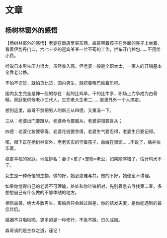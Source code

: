

# 文章 #

## 杨树林窗外的感悟 ##

【杨树林窗外的感悟】老婆在商店里买东西，淼哥带着孩子在外面的凳子上坐着，看着伊势丹门口，六七十岁的迎宾爷爷一丝不苟的工作，拦车开门拎包……不用给小费。

听说日本男生压力很大，虽然收入高，但老婆一般是全职太太，一家人的开销基本全靠老公挣。

不怕不识货，就怕货比货，国内男生，就捂着嘴巴偷着乐吧。

国内女生完全是神一般的存在：起的比鸡早，干的比牛多，职场上力争成为白骨精，家庭里伺候老小三代人，生完老大生老二……里里外外一个人搞定。

想到这里，淼哥不禁把男人的新三从四德，又重温一下。

三从：老婆出门要跟从，老婆命令要服从，老婆讲错要盲从；

四德：老婆化妆要等得，老婆花钱要舍得，老婆生气要忍得，老婆生日要记得。

喏，眼下正在杨树林窗外，老老实实的守着孩子，淼嫂在里面……不说了，痛并快乐着。

稳定幸福的家庭，地位排名：妻子>孩子>宠物>老公，如果顺序错了，估计鸡犬不宁。

女生是一种奇怪的生物，做的好，她必患难与共，做的不好，她便蛮不讲理。

如果你觉得自己的老婆不可理喻，处处和你针锋相对，先别着急去寻找第二春，多想想自己有什么做的不够体贴的地方。

相信淼哥，绝大多数男生，离婚后只会越过越差，你的结发夫妻，是你能遇到的最佳伴侣。

婚姻不只啪啪啪，更多的是一种修行，不急不躁，日久成姻。

淼哥谈的是生存之道，谨记！

